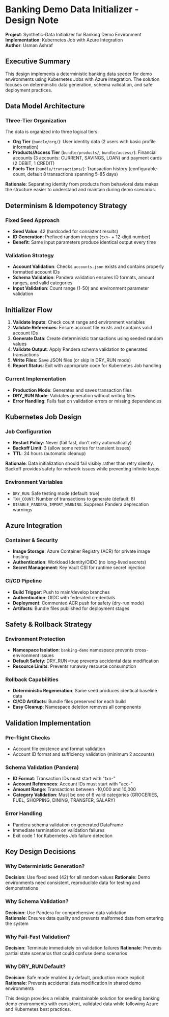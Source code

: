 # Banking Demo Data Initializer - Design Note

**Project**: Synthetic-Data Initializer for Banking Demo Environment  
**Implementation**: Kubernetes Job with Azure Integration  
**Author**: Usman Ashraf  

## Executive Summary

This design implements a deterministic banking data seeder for demo environments using Kubernetes Jobs with Azure integration. The solution focuses on deterministic data generation, schema validation, and safe deployment practices.

## Data Model Architecture

### Three-Tier Organization

The data is organized into three logical tiers:

- **Org Tier** (`bundle/org/`): User identity data (2 users with basic profile information)
- **Products/Access Tier** (`bundle/products/`, `bundle/access/`): Financial accounts (3 accounts: CURRENT, SAVINGS, LOAN) and payment cards (2 DEBIT, 1 CREDIT)  
- **Facts Tier** (`bundle/transactions/`): Transaction history (configurable count, default 8 transactions spanning 5-85 days)

**Rationale**: Separating identity from products from behavioral data makes the structure easier to understand and maintain during demo scenarios.

## Determinism & Idempotency Strategy

### Fixed Seed Approach
- **Seed Value**: 42 (hardcoded for consistent results)
- **ID Generation**: Prefixed random integers (`txn-` + 12-digit number)
- **Benefit**: Same input parameters produce identical output every time

### Validation Strategy
- **Account Validation**: Checks `accounts.json` exists and contains properly formatted account IDs
- **Schema Validation**: Pandera validation ensures ID formats, amount ranges, and valid categories
- **Input Validation**: Count range (1-50) and environment parameter validation

## Initializer Flow

1. **Validate Inputs**: Check count range and environment variables
2. **Validate References**: Ensure account file exists and contains valid account IDs
3. **Generate Data**: Create deterministic transactions using seeded random values  
4. **Validate Output**: Apply Pandera schema validation to generated transactions
5. **Write Files**: Save JSON files (or skip in DRY_RUN mode)
6. **Report Status**: Exit with appropriate code for Kubernetes Job handling

### Current Implementation
- **Production Mode**: Generates and saves transaction files
- **DRY_RUN Mode**: Validates generation without writing files
- **Error Handling**: Fails fast on validation errors or missing dependencies

## Kubernetes Job Design

### Job Configuration
- **Restart Policy**: Never (fail fast, don't retry automatically)
- **Backoff Limit**: 3 (allow some retries for transient issues)
- **TTL**: 24 hours (automatic cleanup)

**Rationale**: Data initialization should fail visibly rather than retry silently. Backoff provides safety for network issues while preventing infinite loops.

### Environment Variables
- `DRY_RUN`: Safe testing mode (default: true)
- `TXN_COUNT`: Number of transactions to generate (default: 8)
- `DISABLE_PANDERA_IMPORT_WARNING`: Suppress Pandera deprecation warnings

## Azure Integration

### Container & Security
- **Image Storage**: Azure Container Registry (ACR) for private image hosting
- **Authentication**: Workload Identity/OIDC (no long-lived secrets)
- **Secret Management**: Key Vault CSI for runtime secret injection

### CI/CD Pipeline
- **Build Trigger**: Push to main/develop branches
- **Authentication**: OIDC with federated credentials  
- **Deployment**: Commented ACR push for safety (dry-run mode)
- **Artifacts**: Bundle files published for deployment stages

## Safety & Rollback Strategy

### Environment Protection
- **Namespace Isolation**: `banking-demo` namespace prevents cross-environment issues
- **Default Safety**: DRY_RUN=true prevents accidental data modification
- **Resource Limits**: Prevents runaway resource consumption

### Rollback Capabilities
- **Deterministic Regeneration**: Same seed produces identical baseline data
- **CI/CD Artifacts**: Bundle files preserved for each build
- **Easy Cleanup**: Namespace deletion removes all components

## Validation Implementation

### Pre-flight Checks
- Account file existence and format validation
- Account ID format and sufficiency validation (minimum 2 accounts)

### Schema Validation (Pandera)
- **ID Format**: Transaction IDs must start with "txn-" 
- **Account References**: Account IDs must start with "acc-"
- **Amount Range**: Transactions between -10,000 and 10,000
- **Category Validation**: Must be one of 6 valid categories (GROCERIES, FUEL, SHOPPING, DINING, TRANSFER, SALARY)

### Error Handling
- Pandera schema validation on generated DataFrame
- Immediate termination on validation failures
- Exit code 1 for Kubernetes Job failure detection

## Key Design Decisions

### Why Deterministic Generation?
**Decision**: Use fixed seed (42) for all random values
**Rationale**: Demo environments need consistent, reproducible data for testing and demonstrations

### Why Schema Validation?
**Decision**: Use Pandera for comprehensive data validation  
**Rationale**: Ensures data quality and prevents malformed data from entering the system

### Why Fail-Fast Validation?
**Decision**: Terminate immediately on validation failures
**Rationale**: Prevents partial state scenarios that could confuse demo scenarios

### Why DRY_RUN Default?
**Decision**: Safe mode enabled by default, production mode explicit
**Rationale**: Prevents accidental data modification in shared demo environments

This design provides a reliable, maintainable solution for seeding banking demo environments with consistent, validated data while following Azure and Kubernetes best practices.